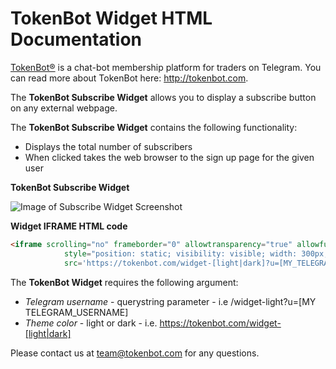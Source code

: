 # TokenBot Widget HTML Documentation

[TokenBot®](htttps://tokenbot.com) is a chat-bot membership platform for traders on Telegram. You can read more about TokenBot here: http://tokenbot.com.

The **TokenBot Subscribe Widget** allows you to display a subscribe button on any external webpage. 

The **TokenBot Subscribe Widget** contains the following functionality:

- Displays the total number of subscribers
- When clicked takes the web browser to the sign up page for the given user

**TokenBot Subscribe Widget**

![Image of Subscribe Widget Screenshot](https://s3.us-east-2.amazonaws.com/assets.tokenbot.com/widget-screenshot_.png)

**Widget IFRAME HTML code**

```html
<iframe scrolling="no" frameborder="0" allowtransparency="true" allowfullscreen="true"
            style="position: static; visibility: visible; width: 300px; height: 30px; background: transparent"
            src='https://tokenbot.com/widget-[light|dark]?u=[MY_TELEGRAM_USERNAME]'></iframe>
```

The **TokenBot Widget** requires the following argument:
 - *Telegram username* - querystring parameter - i.e /widget-light?u=[MY TELEGRAM_USERNAME]
 - *Theme color* - light or dark - i.e. https://tokenbot.com/widget-[light|dark]

 
 Please contact us at team@tokenbot.com for any questions.
